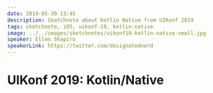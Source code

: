 ```yaml
---
date: 2019-05-30 13:45
description: Sketchnote about Kotlin Native from UIKonf 2019
tags: sketchnote, iOS, uikonf-19, kotlin-native
image: ../../images/sketchnotes/uikonf19-kotlin-native-small.jpg
speaker: Ellen Shapiro
speakerLink: https://twitter.com/designatednerd
---
```


# UIKonf 2019: Kotlin/Native
